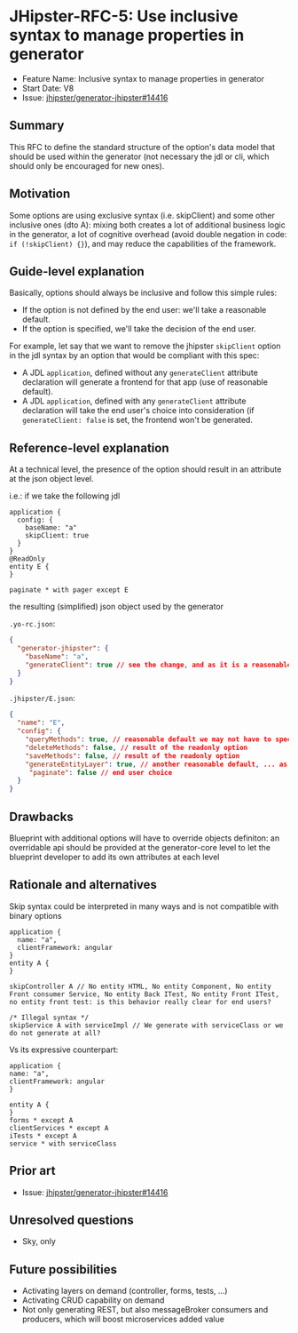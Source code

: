 # JHipster-RFC-5: Use inclusive syntax to manage properties in generator

<!-- This is a RFC template based on the Rust RFC process but simplified: https://github.com/rust-lang/rfcs/ -->

- Feature Name: Inclusive syntax to manage properties in generator
- Start Date: V8
- Issue: [jhipster/generator-jhipster#14416](https://github.com/jhipster/generator-jhipster/issues/14416)

## Summary

[summary]: #summary

This RFC to define the standard structure of the option's data model that should be used within the generator (not necessary the jdl or cli, which should only be encouraged for new ones). 

## Motivation

[motivation]: #motivation

Some options are using exclusive syntax (i.e. skipClient) and some other inclusive ones (dto A): mixing both creates a lot of additional business logic in the generator,
a lot of cognitive overhead (avoid double negation in code: `if (!skipClient) {}`), and may reduce the capabilities of the framework.

## Guide-level explanation

[guide-level-explanation]: #guide-level-explanation

Basically, options should always be inclusive and follow this simple rules:

 - If the option is not defined by the end user: we'll take a reasonable default.
 - If the option is specified, we'll take the decision of the end user.

For example, let say that we want to remove the jhipster `skipClient` option in the jdl syntax by an option that would be compliant with this spec:

 - A JDL  `application`, defined without any `generateClient` attribute declaration will generate a frontend for that app (use of reasonable default).
 - A JDL  `application`, defined with any `generateClient` attribute declaration will take the end user's choice into consideration (if `generateClient: false` is set, the frontend won't be generated.

## Reference-level explanation

[reference-level-explanation]: #reference-level-explanation

At a technical level, the presence of the option should result in an attribute at the json object level.

i.e.: if we take the following jdl

```
application {
  config: {
    baseName: "a"
    skipClient: true
  }
}
@ReadOnly
entity E {
}

paginate * with pager except E

```
the resulting (simplified) json object used by the generator

`.yo-rc.json`:
```json
{
  "generator-jhipster": {
    "baseName": "a",
    "generateClient": true // see the change, and as it is a reasonable default, we may not have to specify it
  }
}
```
`.jhipster/E.json`:
```json
{
  "name": "E",
  "config": {
    "queryMethods": true, // reasonable default we may not have to specify it
    "deleteMethods": false, // result of the readonly option
    "saveMethods": false, // result of the readonly option
    "generateEntityLayer": true, // another reasonable default, ... as it is a reasonable default we may not have to specify it
     "paginate": false // end user choice
  }
}
```

## Drawbacks

[drawbacks]: #drawbacks

Blueprint with additional options will have to override objects definiton: an overridable api should be provided at the generator-core level to let the blueprint developer to add its own attributes at each level

## Rationale and alternatives

[rationale-and-alternatives]: #rationale-and-alternatives

Skip syntax could be interpreted in many ways and is not compatible with binary options


```
application {
  name: "a",
  clientFramework: angular
}
entity A {
}

skipController A // No entity HTML, No entity Component, No entity Front consumer Service, No entity Back ITest, No entity Front ITest, no entity front test: is this behavior really clear for end users?

/* Illegal syntax */
skipService A with serviceImpl // We generate with serviceClass or we do not generate at all? 

```

Vs its expressive counterpart:


```
application {
name: "a",
clientFramework: angular
}

entity A {
}
forms * except A
clientServices * except A
iTests * except A
service * with serviceClass

```



## Prior art

[prior-art]: #prior-art

- Issue: [jhipster/generator-jhipster#14416](https://github.com/jhipster/generator-jhipster/issues/14416)

## Unresolved questions

[unresolved-questions]: #unresolved-questions

- Sky, only

## Future possibilities

[future-possibilities]: #future-possibilities

- Activating layers on demand (controller, forms, tests, ...)
- Activating CRUD capability on demand
- Not only generating REST, but also messageBroker consumers and producers, which will boost microservices added value
